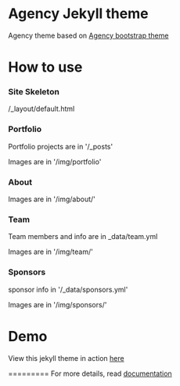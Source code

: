 Agency Jekyll theme
====================

Agency theme based on [Agency bootstrap theme ](http://startbootstrap.com/templates/agency/)

# How to use

### Site Skeleton
 /_layout/default.html


### Portfolio 
Portfolio projects are in '/_posts'

Images are in '/img/portfolio'


### About
Images are in '/img/about/'


### Team
Team members and info are in _data/team.yml

Images are in '/img/team/'


### Sponsors
sponsor info in '/_data/sponsors.yml'

Images are in '/img/sponsors/'


# Demo

View this jekyll theme in action [here](https://y7kim.github.io/agency-jekyll-theme)

=========
For more details, read [documentation](http://jekyllrb.com/)
